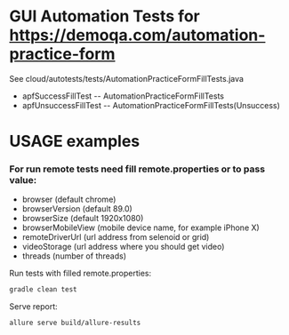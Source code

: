 # GUI Automation Tests for https://demoqa.com/automation-practice-form
See cloud/autotests/tests/AutomationPracticeFormFillTests.java
* apfSuccessFillTest      --  AutomationPracticeFormFillTests
* apfUnsuccessFillTest    --  AutomationPracticeFormFillTests(Unsuccess)

# USAGE examples

### For run remote tests need fill remote.properties or to pass value:

* browser (default chrome)
* browserVersion (default 89.0)
* browserSize (default 1920x1080)
* browserMobileView (mobile device name, for example iPhone X)
* remoteDriverUrl (url address from selenoid or grid)
* videoStorage (url address where you should get video)
* threads (number of threads)


Run tests with filled remote.properties:
```bash
gradle clean test
```

Serve report:
```bash
allure serve build/allure-results
```
